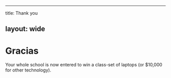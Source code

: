 * * *

title: Thank you

## layout: wide

# Gracias

Your whole school is now entered to win a class-set of laptops (or $10,000 for other technology).